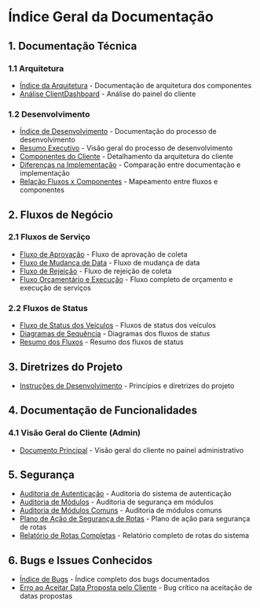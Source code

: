 # Índice Geral da Documentação

## 1. Documentação Técnica

### 1.1 Arquitetura
- [Índice da Arquitetura](architecture/indice.md) - Documentação de arquitetura dos componentes
- [Análise ClientDashboard](architecture/client_dashboard.md) - Análise do painel do cliente

### 1.2 Desenvolvimento
- [Índice de Desenvolvimento](development/indice.md) - Documentação do processo de desenvolvimento
- [Resumo Executivo](development/resumo_executivo.md) - Visão geral do processo de desenvolvimento
- [Componentes do Cliente](development/componentes_cliente.md) - Detalhamento da arquitetura do cliente
- [Diferenças na Implementação](development/diferencas_implementacao.md) - Comparação entre documentação e implementação
- [Relação Fluxos x Componentes](development/fluxos_componentes.md) - Mapeamento entre fluxos e componentes

## 2. Fluxos de Negócio

### 2.1 Fluxos de Serviço
- [Fluxo de Aprovação](business-flows/fluxo_aprovacao.md) - Fluxo de aprovação de coleta
- [Fluxo de Mudança de Data](business-flows/fluxo_mudanca_data.md) - Fluxo de mudança de data
- [Fluxo de Rejeição](business-flows/fluxo_rejeicao.md) - Fluxo de rejeição de coleta
- [Fluxo Orçamentário e Execução](business-flows/fluxo_orcamentario.md) - Fluxo completo de orçamento e execução de serviços

### 2.2 Fluxos de Status
- [Fluxo de Status dos Veículos](business-flows/fluxo_status_veiculos.md) - Fluxos de status dos veículos
- [Diagramas de Sequência](business-flows/diagramas_sequencia.md) - Diagramas dos fluxos de status
- [Resumo dos Fluxos](business-flows/resumo_fluxos_status.md) - Resumo dos fluxos de status

## 3. Diretrizes do Projeto

- [Instruções de Desenvolvimento](DEVELOPMENT_INSTRUCTIONS.md) - Princípios e diretrizes do projeto

## 4. Documentação de Funcionalidades

### 4.1 Visão Geral do Cliente (Admin)
- [Documento Principal](admin-client-dashboard.md) - Visão geral do cliente no painel administrativo

## 5. Segurança

- [Auditoria de Autenticação](security/auditoria-autenticacao.md) - Auditoria do sistema de autenticação
- [Auditoria de Módulos](security/auditoria-lib-modulos.md) - Auditoria de segurança em módulos
- [Auditoria de Módulos Comuns](security/auditoria-modulos.md) - Auditoria de módulos comuns
- [Plano de Ação de Segurança de Rotas](security/plano-acao-seguranca-rotas.md) - Plano de ação para segurança de rotas
- [Relatório de Rotas Completas](security/relatorio-rotas-completas.md) - Relatório completo de rotas do sistema

## 6. Bugs e Issues Conhecidos

- [Índice de Bugs](bugs/indice.md) - Índice completo dos bugs documentados
- [Erro ao Aceitar Data Proposta pelo Cliente](bugs/admin_accept_proposed_date_bug.md) - Bug crítico na aceitação de datas propostas

